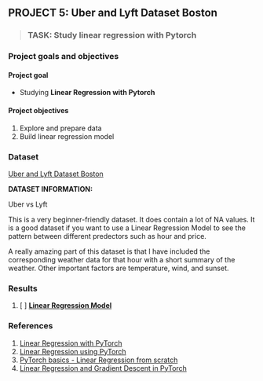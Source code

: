 ## PROJECT 5: Uber and Lyft Dataset Boston

> ### TASK: Study linear regression with Pytorch
> 

### Project goals and objectives

#### Project goal

- Studying **Linear Regression with Pytorch**

#### Project objectives

1. Explore and prepare data 
2. Build linear regression model


### Dataset

[Uber and Lyft Dataset Boston](https://www.kaggle.com/brllrb/uber-and-lyft-dataset-boston-ma)

**DATASET INFORMATION:**

Uber vs Lyft

This is a very beginner-friendly dataset. It does contain a lot of NA values. It is a good dataset if you want to use a Linear Regression Model to see the pattern between different predectors such as hour and price.

A really amazing part of this dataset is that I have included the corresponding weather data for that hour with a short summary of the weather. Other important factors are temperature, wind, and sunset.


### Results

1. [ ] [**Linear Regression Model**]()



### References

1. [Linear Regression with PyTorch](https://towardsdatascience.com/linear-regression-with-pytorch-eb6dedead817)
2. [Linear Regression using PyTorch](https://www.geeksforgeeks.org/linear-regression-using-pytorch/)
3. [PyTorch basics - Linear Regression from scratch](https://www.kaggle.com/aakashns/pytorch-basics-linear-regression-from-scratch)
4. [Linear Regression and Gradient Descent in PyTorch](https://www.analyticsvidhya.com/blog/2021/08/linear-regression-and-gradient-descent-in-pytorch/)




